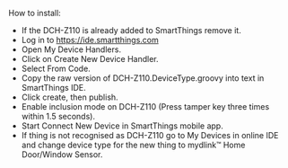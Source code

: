 How to install:
- If the DCH-Z110 is already added to SmartThings remove it.
- Log in to https://ide.smartthings.com
- Open My Device Handlers.
- Click on Create New Device Handler.
- Select From Code.
- Copy the raw version of DCH-Z110.DeviceType.groovy into text in SmartThings IDE.
- Click create, then publish.
- Enable inclusion mode on DCH-Z110 (Press tamper key three times within 1.5 seconds).
- Start Connect New Device in SmartThings mobile app.
- If thing is not recognised as DCH-Z110 go to My Devices in online IDE and change device type for the new thing to mydlink™ Home Door/Window Sensor.
